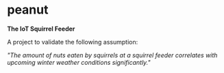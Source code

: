 # peanut
**The IoT Squirrel Feeder**

A project to validate the following assumption:

*"The amount of nuts eaten by squirrels at a squirrel feeder correlates with upcoming winter weather conditions significantly."*


